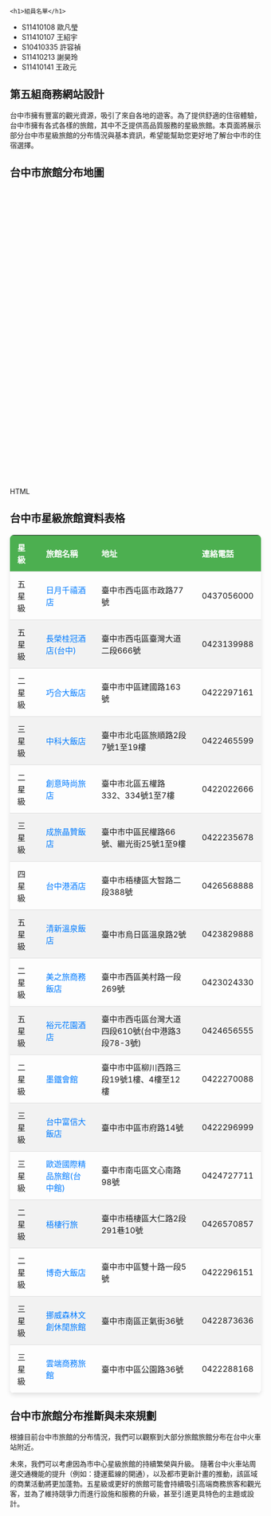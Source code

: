 <html>
<head>
  <title>第五組商務網站設計</title>
  <link rel="stylesheet" href="https://unpkg.com/leaflet@1.7.1/dist/leaflet.css" />
  <style>
    #mapid { height: 400px; width: 100%; } /* 調整地圖寬度以適應頁面 */
    .landmark-icon {
      border-radius: 50%;
      width: 30px;
      height: 30px;
      display: flex;
      justify-content: center;
      align-items: center;
      color: white;
      font-size: 14px;
      border: 2px solid black;
    }
    .five-star { background-color: gold; color: black; }
    .four-star { background-color: purple; }
    .three-star { background-color: blue; }
    .two-star { background-color: gray; }
  </style>
</head>
<body>
    
	<h1>組員名單</h1>
 <ul>
    <li>S11410108 歐凡瑩</li>
    <li>S11410107 王紹宇</li>
    <li>S10410335 許容禎</li>
    <li>S11410213 謝昊玲</li>
    <li>S11410141 王政元</li>
  </ul>
  <h2>第五組商務網站設計</h2>

  <p>台中市擁有豐富的觀光資源，吸引了來自各地的遊客。為了提供舒適的住宿體驗，台中市擁有各式各樣的旅館，其中不乏提供高品質服務的星級旅館。本頁面將展示部分台中市星級旅館的分布情況與基本資訊，希望能幫助您更好地了解台中市的住宿選擇。</p>

  <h2>台中市旅館分布地圖</h2>
  <div id="mapid"></div>
HTML

<html>
<head>
  <title>第五組商務網站設計</title>
  <link rel="stylesheet" href="https://unpkg.com/leaflet@1.7.1/dist/leaflet.css" />
  <style>
    #mapid { height: 600px; width: 100%; }
    .landmark-icon {
      border-radius: 50%;
      width: 30px;
      height: 30px;
      display: flex;
      justify-content: center;
      align-items: center;
      color: white;
      font-size: 14px;
      border: 2px solid black;
    }
    .five-star { background-color: gold; color: black; }
    .four-star { background-color: purple; }
    .three-star { background-color: blue; }
    .two-star { background-color: gray; }

    h2 {
      text-align: center;
      color: #333;
      margin-bottom: 20px;
    }

    table {
      width: 100%;
      border-collapse: collapse;
      margin-top: 20px;
      box-shadow: 0 4px 8px rgba(0, 0, 0, 0.1);
      border-radius: 8px;
      overflow: hidden;
      font-size: 16px;
    }

    thead {
      background-color: #4CAF50; /* Green header */
      color: white;
      font-weight: bold;
    }

    th, td {
      padding: 12px 15px;
      text-align: left;
      border-bottom: 1px solid #ddd;
    }

    tbody tr:nth-child(even) {
      background-color: #f2f2f2;
    }

    tbody tr:hover {
      background-color: #e0f7fa;
    }

    td a {
      color: #007bff;
      text-decoration: none;
      transition: color 0.3s ease;
    }

    td a:hover {
      color: #0056b3;
      text-decoration: underline;
    }
  </style>
</head>
<body>

  <h2>台中市星級旅館資料表格</h2>
  <table>
    <thead>
      <tr>
        <th>星級</th>
        <th>旅館名稱</th>
        <th>地址</th>
        <th>連絡電話</th>
      </tr>
    </thead>
    <tbody id="hotel-table-body">
      <tr>
        <td>五星級</td>
        <td><a href="https://www.millenniumhotels.com/zh-tw/taichung/millennium-hotel-taichung/" target="_blank">日月千禧酒店</a></td>
        <td>臺中市西屯區市政路77號</td>
        <td>0437056000</td>
      </tr>
      <tr>
        <td>五星級</td>
        <td><a href="https://taichung.evergreen-hotels.com/tw/index.aspx" target="_blank">長榮桂冠酒店(台中)</a></td>
        <td>臺中市西屯區臺灣大道二段666號</td>
        <td>0423139988</td>
      </tr>
      <tr>
        <td>二星級</td>
        <td><a href="https://www.viphotel.com.tw/portfolio/chance-hotel/" target="_blank">巧合大飯店</a></td>
        <td>臺中市中區建國路163號</td>
        <td>0422297161</td>
      </tr>
      <tr>
        <td>三星級</td>
        <td><a href="https://www.zkhotel.com.tw/" target="_blank">中科大飯店</a></td>
        <td>臺中市北屯區旅順路2段7號1至19樓</td>
        <td>0422465599</td>
      </tr>
      <tr>
        <td>二星級</td>
        <td><a href="https://gorates-hotel.com/web/summary/58" target="_blank">創意時尚旅店</a></td>
        <td>臺中市北區五權路332、334號1至7樓</td>
        <td>0422022666</td>
      </tr>
      <tr>
        <td>三星級</td>
        <td><a href="http://www.parkcthotel.com/" target="_blank">成旅晶贊飯店</a></td>
        <td>臺中市中區民權路66號、繼光街25號1至9樓</td>
        <td>0422235678</td>
      </tr>
      <tr>
        <td>四星級</td>
        <td><a href="https://tchhotel.com/" target="_blank">台中港酒店</a></td>
        <td>臺中市梧棲區大智路二段388號</td>
        <td>0426568888</td>
      </tr>
      <tr>
        <td>五星級</td>
        <td><a href="https://www.freshfields.com.tw/" target="_blank">清新溫泉飯店</a></td>
        <td>臺中市烏日區溫泉路2號</td>
        <td>0423829888</td>
      </tr>
      <tr>
        <td>二星級</td>
        <td><a href="http://www.meijourneyhotel.com/" target="_blank">美之旅商務飯店</a></td>
        <td>臺中市西區美村路一段269號</td>
        <td>0423024330</td>
      </tr>
      <tr>
        <td>五星級</td>
        <td><a href="https://www.windsortaiwan.com/tw" target="_blank">裕元花園酒店</a></td>
        <td>臺中市西屯區台灣大道四段610號(台中港路3段78-3號)</td>
        <td>0424656555</td>
      </tr>
      <tr>
        <td>二星級</td>
        <td><a href="https://www.taiwantravelmap.com/hotel/1074-ch-index.html" target="_blank">墨鐵會館</a></td>
        <td>臺中市中區柳川西路三段19號1樓、4樓至12樓</td>
        <td>0422270088</td>
      </tr>
      <tr>
        <td>三星級</td>
        <td><a href="https://www.fushin-hotel.com.tw/taichung/tw/about/" target="_blank">台中富信大飯店</a></td>
        <td>臺中市中區市府路14號</td>
        <td>0422296999</td>
      </tr>
      <tr>
        <td>三星級</td>
        <td><a href="https://www.allurmotel.com/room.php?cid=8" target="_blank">歐遊國際精品旅館(台中館)</a></td>
        <td>臺中市南屯區文心南路98號</td>
        <td>0424727711</td>
      </tr>
      <tr>
        <td>二星級</td>
        <td><a href="https://www.ourseahotel.com/" target="_blank">梧棲行旅</a></td>
        <td>臺中市梧棲區大仁路2段291巷10號</td>
        <td>0426570857</td>
      </tr>
      <tr>
        <td>二星級</td>
        <td><a href="https://www.viphotel.com.tw/portfolio/palmer-hotel/" target="_blank">博奇大飯店</a></td>
        <td>臺中市中區雙十路一段5號</td>
        <td>0422296151</td>
      </tr>
      <tr>
        <td>三星級</td>
        <td><a href="http://taichung.villa-group.com.tw/" target="_blank">挪威森林文創休閒旅館</a></td>
        <td>臺中市南區正氣街36號</td>
        <td>0422873636</td>
      </tr>
      <tr>
        <td>三星級</td>
        <td><a href="http://tc.cloud-hotel.com.tw/zh-tw" target="_blank">雲端商務旅館</a></td>
        <td>臺中市中區公園路36號</td>
        <td>0422288168</td>
      </tr>
    </tbody>
  </table>

  <h2>台中市旅館分布推斷與未來規劃</h2>
  <p>根據目前台中市旅館的分布情況，我們可以觀察到大部分旅館旅館分布在台中火車站附近。</p>
  <p>未來，我們可以考慮因為市中心星級旅館的持續繁榮與升級。 隨著台中火車站周邊交通機能的提升（例如：捷運藍線的開通），以及都市更新計畫的推動，該區域的商業活動將更加蓬勃。五星級或更好的旅館可能會持續吸引高端商務旅客和觀光客，並為了維持競爭力而進行設施和服務的升級，甚至引進更具特色的主題或設計。</p>

  <script src="https://unpkg.com/leaflet@1.7.1/dist/leaflet.js"></script>
  <script>
    var mymap = L.map('mapid').setView([24.15, 120.65], 12); // 設定地圖中心和縮放

    L.tileLayer('https://{s}.tile.openstreetmap.org/{z}/{x}/{y}.png', {
      attribution: '&copy; <a href="https://www.openstreetmap.org/">OpenStreetMap</a> contributors'
    }).addTo(mymap);

    // 旅館資料陣列 (包含星級)
    var hotels = [
      { name: '台中日月千禧酒店', star: 5, lat: 24.1567302, lng: 120.6394838 },
      { name: '長榮桂冠酒店(台中)', star: 5, lat: 24.1589291, lng: 120.6545249 },
      { name: '巧合大飯店', star: 2, lat: 24.1382495, lng: 120.6827453 },
      { name: '中科大飯店', star: 3, lat: 24.1748009, lng: 120.6834606 },
      { name: '創意時尚旅店', star: 2, lat: 24.1521818, lng: 120.6778114 },
      { name: '成旅晶贊飯店', star: 3, lat: 24.1375375, lng: 120.680427 },
      { name: '台中港酒店', star: 4, lat: 24.2602639, lng: 120.5311567 },
      { name: '清新溫泉飯店', star: 5, lat: 24.1422381, lng: 120.6096036 },
      { name: '美之旅商務飯店', star: 2, lat: 24.1479955, lng: 120.6594073 },
      { name: '裕元花園酒店', star: 5, lat: 24.1799274, lng: 120.621489 },
      { name: '墨鐵會館', star: 2, lat: 24.1428135, lng: 120.6742112 },
      { name: '台中富信大飯店', star: 3, lat: 24.1391338, lng: 120.6772541 },
      { name: '歐遊國際精品旅館(台中館)', star: 3, lat: 24.1349799, lng: 120.6443397 },
      { name: '台中金典酒店', star: 5, lat: 24.1560646, lng: 120.6604982 },
      { name: '梧棲行旅', star: 2, lat: 24.2623909, lng: 120.5331495 },
      { name: '博奇大飯店', star: 2, lat: 24.1404251, lng: 120.683092 },
      { name: '挪威森林文創休閒旅館', star: 3, lat: 24.1300544, lng: 120.6797755 },
      { name: '雲端商務旅館', star: 3, lat: 24.1459917, lng: 120.677806 }
    ];

    hotels.forEach(function(hotel) {
      var starClass = '';
      if (hotel.star === 5) {
        starClass = 'five-star';
      } else if (hotel.star === 4) {
        starClass = 'four-star';
      } else if (hotel.star === 3) {
        starClass = 'three-star';
      } else if (hotel.star === 2) {
        starClass = 'two-star';
      }

      var icon = L.divIcon({
        className: 'landmark-icon ' + starClass,
        html: hotel.star // 顯示星級
      });

      L.marker([hotel.lat, hotel.lng], { icon: icon })
        .addTo(mymap)
        .bindPopup(`<strong>${hotel.name}</strong><br>星級：${hotel.star} 星`);
    });
  </script>

</body>
</html>
